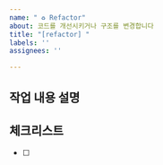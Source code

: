 ```yaml
---
name: " ♻️ Refactor"
about: 코드를 개선시키거나 구조를 변경합니다
title: "[refactor] "
labels: ''
assignees: ''

---
```


## 작업 내용 설명

<!-- 해당 브랜치에서 작업할 내용을 간단하게 작성해주세요 -->

## 체크리스트

<!-- "중요한 순서" 대로 작업 리스트를 작성해주세요 -->

- [ ]
